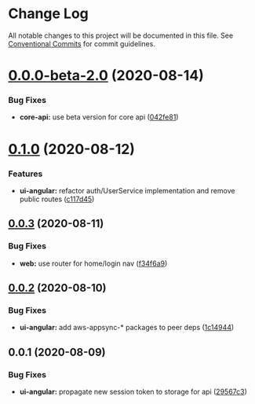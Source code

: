 # Change Log

All notable changes to this project will be documented in this file.
See [Conventional Commits](https://conventionalcommits.org) for commit guidelines.

# [0.0.0-beta-2.0](https://github.com/aws-samples/aws-iot-kickstart/compare/@deathstar/sputnik-ui-angular-api@0.1.0...@deathstar/sputnik-ui-angular-api@0.0.0-beta-2.0) (2020-08-14)


### Bug Fixes

* **core-api:** use beta version for core api ([042fe81](https://github.com/aws-samples/aws-iot-kickstart/commit/042fe81beb46fa8950a5713f1f8231acddc06971))





# [0.1.0](https://git-codecommit.us-west-2.amazonaws.com/v1/repos/Deathstar/compare/@deathstar/sputnik-ui-angular-api@0.0.3...@deathstar/sputnik-ui-angular-api@0.1.0) (2020-08-12)


### Features

* **ui-angular:** refactor auth/UserService implementation and remove public routes ([c117d45](https://git-codecommit.us-west-2.amazonaws.com/v1/repos/Deathstar/commits/c117d459e76107ac0c6dcab535bd1794bfc2ea33))





## [0.0.3](https://git-codecommit.us-west-2.amazonaws.com/v1/repos/Deathstar/compare/@deathstar/sputnik-ui-angular-api@0.0.2...@deathstar/sputnik-ui-angular-api@0.0.3) (2020-08-11)


### Bug Fixes

* **web:** use router for home/login nav ([f34f6a9](https://git-codecommit.us-west-2.amazonaws.com/v1/repos/Deathstar/commits/f34f6a9f052f608468b3f3db8a8fe922416ac47d))





## [0.0.2](https://git-codecommit.us-west-2.amazonaws.com/v1/repos/Deathstar/compare/@deathstar/sputnik-ui-angular-api@0.0.1...@deathstar/sputnik-ui-angular-api@0.0.2) (2020-08-10)


### Bug Fixes

* **ui-angular:** add aws-appsync-* packages to peer deps ([1c14944](https://git-codecommit.us-west-2.amazonaws.com/v1/repos/Deathstar/commits/1c14944df7dca68178a368677cd0c130248a352b))





## 0.0.1 (2020-08-09)


### Bug Fixes

* **ui-angular:** propagate new session token to storage for api ([29567c3](https://git-codecommit.us-west-2.amazonaws.com/v1/repos/Deathstar/commits/29567c362fbe8fff213d152c320541369d89129b))
